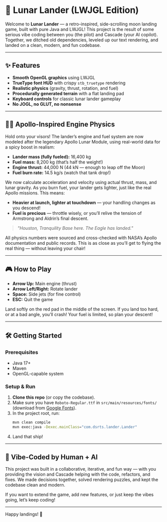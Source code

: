# 🚀 Lunar Lander (LWJGL Edition)

Welcome to **Lunar Lander** — a retro-inspired, side-scrolling moon landing game, built with pure Java and LWJGL! This project is the result of some serious vibe coding between you (the pilot) and Cascade (your AI copilot). Together, we ditched old dependencies, leveled up our text rendering, and landed on a clean, modern, and fun codebase.

---

## ✨ Features
- **Smooth OpenGL graphics** using LWJGL
- **TrueType font HUD** with crispy `stb_truetype` rendering
- **Realistic physics** (gravity, thrust, rotation, and fuel)
- **Procedurally generated terrain** with a flat landing pad
- **Keyboard controls** for classic lunar lander gameplay
- **No JOGL, no GLUT, no nonsense**

---

## 🧑‍🚀 Apollo-Inspired Engine Physics

Hold onto your visors! The lander’s engine and fuel system are now modeled after the legendary Apollo Lunar Module, using real-world data for a spicy boost in realism:

- **Lander mass (fully fueled):** 16,400 kg
- **Fuel mass:** 8,200 kg (that’s half the weight!)
- **Engine thrust:** 44,000 N (44 kN — enough to leap off the Moon)
- **Fuel burn rate:** 14.5 kg/s (watch that tank drop!)

We now calculate acceleration and velocity using actual thrust, mass, and lunar gravity. As you burn fuel, your lander gets lighter, just like the real Apollo missions. This means:
- **Heavier at launch, lighter at touchdown** — your handling changes as you descend!
- **Fuel is precious** — throttle wisely, or you’ll relive the tension of Armstrong and Aldrin’s final descent.

> _"Houston, Tranquility Base here. The Eagle has landed."_

All physics numbers were sourced and cross-checked with NASA’s Apollo documentation and public records. This is as close as you’ll get to flying the real thing — without leaving your chair!

---

## 🎮 How to Play
- **Arrow Up:** Main engine (thrust)
- **Arrow Left/Right:** Rotate lander
- **Space:** Side jets (for fine control)
- **ESC:** Quit the game

Land softly on the red pad in the middle of the screen. If you land too hard, or at a bad angle, you’ll crash! Your fuel is limited, so plan your descent!

---

## 🛠️ Getting Started

### Prerequisites
- Java 17+
- Maven
- OpenGL-capable system

### Setup & Run
1. **Clone this repo** (or copy the codebase).
2. Make sure you have `Roboto-Regular.ttf` in `src/main/resources/fonts/` (download from [Google Fonts](https://fonts.google.com/specimen/Roboto)).
3. In the project root, run:
    ```sh
    mvn clean compile
    mvn exec:java -Dexec.mainClass="com.dsrts.lander.Lander"
    ```
4. Land that ship!

---

## 🤝 Vibe-Coded by Human + AI
This project was built in a collaborative, iterative, and fun way — with you providing the vision and Cascade helping with the code, refactors, and fixes. We made decisions together, solved rendering puzzles, and kept the codebase clean and modern.

If you want to extend the game, add new features, or just keep the vibes going, let’s keep coding!

---

Happy landings! 🌙
